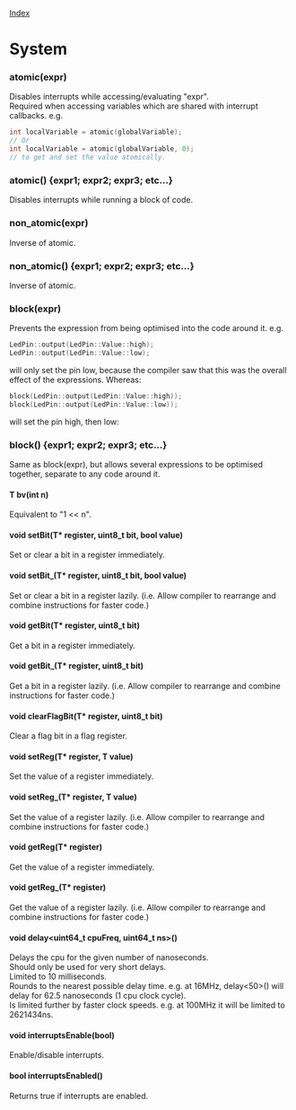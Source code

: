 [Index](../../index.hpp.md#index)

# System

### atomic\(expr\)
Disables interrupts while accessing/evaluating "expr".<br>
Required when accessing variables which are shared with interrupt callbacks. e.g.
```c++
int localVariable = atomic(globalVariable);
// Or
int localVariable = atomic(globalVariable, 0);
// to get and set the value atomically.
```

### atomic\(\) \{expr1; expr2; expr3; etc...\}
Disables interrupts while running a block of code.

### non_atomic\(expr\)
Inverse of atomic.

### non_atomic\(\) \{expr1; expr2; expr3; etc...\}
Inverse of atomic.

### block\(expr\)
Prevents the expression from being optimised into the code around it. e.g.
```c++
LedPin::output(LedPin::Value::high);
LedPin::output(LedPin::Value::low);
```
will only set the pin low, because the compiler saw that this was the overall effect of the expressions. Whereas:
```c++
block(LedPin::output(LedPin::Value::high));
block(LedPin::output(LedPin::Value::low));
```
will set the pin high, then low:

### block\(\) \{expr1; expr2; expr3; etc...\}
Same as block(expr), but allows several expressions to be optimised together, separate to any code around it.

#### T bv(int n)
Equivalent to "1 << n".

#### void setBit(T\* register, uint8_t bit, bool value)
Set or clear a bit in a register immediately.

#### void setBit_(T\* register, uint8_t bit, bool value)
Set or clear a bit in a register lazily.
(i.e. Allow compiler to rearrange and combine instructions for faster code.)

#### void getBit(T\* register, uint8_t bit)
Get a bit in a register immediately.

#### void getBit_(T\* register, uint8_t bit)
Get a bit in a register lazily.
(i.e. Allow compiler to rearrange and combine instructions for faster code.)

#### void clearFlagBit(T\* register, uint8_t bit)
Clear a flag bit in a flag register.

#### void setReg(T\* register, T value)
Set the value of a register immediately.

#### void setReg_(T\* register, T value)
Set the value of a register lazily.
(i.e. Allow compiler to rearrange and combine instructions for faster code.)

#### void getReg(T\* register)
Get the value of a register immediately.

#### void getReg_(T\* register)
Get the value of a register lazily.
(i.e. Allow compiler to rearrange and combine instructions for faster code.)

#### void delay<uint64_t cpuFreq, uint64_t ns>()
Delays the cpu for the given number of nanoseconds.<br>
Should only be used for very short delays.<br>
Limited to 10 milliseconds.<br>
Rounds to the nearest possible delay time. e.g. at 16MHz, delay<50>() will
delay for 62.5 nanoseconds (1 cpu clock cycle).<br>
Is limited further by faster clock speeds. e.g. at 100MHz it will be limited to 2621434ns.

#### void interruptsEnable(bool)
Enable/disable interrupts.

#### bool interruptsEnabled()
Returns true if interrupts are enabled.
